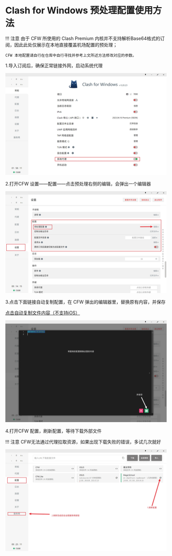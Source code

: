 # Clash for Windows 预处理配置使用方法

<!-- prettier-ignore -->
!!! 注意
    由于 CFW 所使用的 Clash Premium 内核并不支持解析Base64格式的订阅，因此此处仅展示在本地直接覆盖机场配置的预处理；

    CFW 本地配置请自行在仓库中自行寻找并参考上文所述方法修改对应的参数。

1.导入订阅后，确保正常链接外网，启动系统代理

![1](../clash/Photo/cfw1.webp)

2.打开CFW 设置——配置——点击预处理右侧的编辑，会弹出一个编辑器

![2](../clash/Photo/cfw2.webp)

3.点击下面链接自动复制配置，在 CFW 弹出的编辑器里，替换原有内容，并保存

<a id="copyLink" href="https://gitlab.com/Nessk/vpn/-/raw/main/Clash/Premium/CFW_parser.yaml">点击自动复制文件内容（不支持iOS）</a>
<script>
  document.addEventListener('DOMContentLoaded', function () {
    const link = document.getElementById('copyLink');
    link.addEventListener('click', function (event) {
      event.preventDefault();
      const url = this.href;
      fetch(url)
        .then(response => response.text())
        .then(text => {
          const tempTextarea = document.createElement('textarea');
          tempTextarea.value = text;
          tempTextarea.style.position = 'fixed';
          tempTextarea.style.left = '-9999px';
          document.body.appendChild(tempTextarea);
          tempTextarea.focus();
          tempTextarea.select();
          try {
            const successful = document.execCommand('copy');
            if (successful) {
              alert('文件内容已复制到剪贴板，请手动粘贴！');
            } else {
              alert('iOS无法自动复制，请长按链接打开新标签页查看并复内容制！');
            }
          } catch (err) {
            console.error('Fallback: Oops, unable to copy', err);
            alert('iOS无法自动复制，请长按链接打开新标签页查看并复内容制！');
          } finally {
            document.body.removeChild(tempTextarea);
          }
        })
        .catch(console.error);
    });
  });
</script>


![3](../clash/Photo/cfw3.webp)

4.打开CFW 配置，刷新配置，等待下载外部文件

<!-- prettier-ignore -->
!!! 注意
    CFW无法通过代理拉取资源，如果出现下载失败的错误，多试几次就好

![4](../clash/Photo/cfw4.webp)

